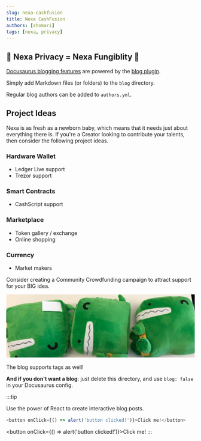 ```yaml
---
slug: nexa-cashfusion
title: Nexa CashFusion
authors: [shomari]
tags: [nexa, privacy]
---
```


## 📣 Nexa Privacy = Nexa Fungiblity 👀

[Docusaurus blogging features](https://docusaurus.io/docs/blog) are powered by the [blog plugin](https://docusaurus.io/docs/api/plugins/@docusaurus/plugin-content-blog).

Simply add Markdown files (or folders) to the `blog` directory.

Regular blog authors can be added to `authors.yml`.

## Project Ideas

Nexa is as fresh as a newborn baby, which means that it needs just about everything there is. If you're a Creator looking to contribute your talents, then consider the following project ideas.

### Hardware Wallet

- Ledger Live support
- Trezor support

### Smart Contracts

- CashScript support

### Marketplace

- Token gallery / exchange
- Online shopping

### Currency

- Market makers


Consider creating a Community Crowdfunding campaign to attract support for your BIG idea.

![Docusaurus Plushie](./docusaurus-plushie-banner.jpeg)

The blog supports tags as well!

**And if you don't want a blog**: just delete this directory, and use `blog: false` in your Docusaurus config.

:::tip

Use the power of React to create interactive blog posts.

```js
<button onClick={() => alert('button clicked!')}>Click me!</button>
```

<button onClick={() => alert('button clicked!')}>Click me!</button>
:::
